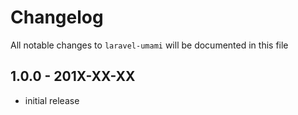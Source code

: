 # Changelog

All notable changes to `laravel-umami` will be documented in this file

## 1.0.0 - 201X-XX-XX

- initial release
